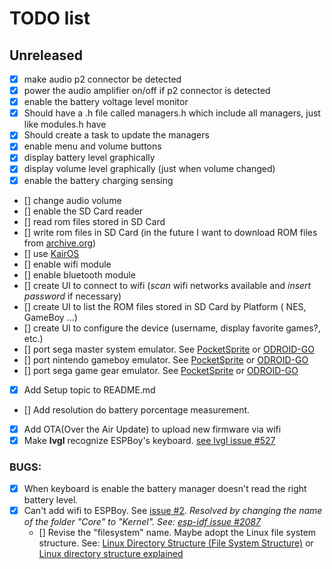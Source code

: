 # TODO list

## Unreleased

- [x] make audio p2 connector be detected
- [x] power the audio amplifier on/off if p2 connector is detected
- [x] enable the battery voltage level monitor
- [x] Should have a .h file called managers.h which include all managers, just like modules.h have
- [x] Should create a task to update the managers
- [x] enable menu and volume buttons
- [x] display battery level graphically
- [x] display volume level graphically (just when volume changed)
- [x] enable the battery charging sensing
- [] change audio volume
- [] enable the SD Card reader
- [] read rom files stored in SD Card
- [] write rom files in SD Card (in the future I want to download ROM files from [archive.org](https://archive.org))
- [] use [KairOS](https://github.com/kairos-dev/KairOS) 
- [] enable wifi module
- [] enable bluetooth module
- [] create UI to connect to wifi (*scan* wifi networks available and *insert password* if necessary)
- [] create UI to list the ROM files stored in SD Card by Platform ( NES, GameBoy ...)
- [] create UI to configure the device (username, display favorite games?, etc.)
- [] port sega master system emulator. See [PocketSprite](https://github.com/PocketSprite) or [ODROID-GO](https://github.com/OtherCrashOverride/go-play)
- [] port nintendo gameboy emulator. See [PocketSprite](https://github.com/PocketSprite) or [ODROID-GO](https://github.com/OtherCrashOverride/go-play)
- [] port sega game gear emulator. See [PocketSprite](https://github.com/PocketSprite) or [ODROID-GO](https://github.com/OtherCrashOverride/go-play)
- [x] Add Setup topic to README.md
- [] Add resolution do battery porcentage measurement.
- [x] Add OTA(Over the Air Update) to upload new firmware via wifi
- [x] Make **lvgl** recognize ESPBoy's keyboard. [see lvgl issue #527](https://github.com/littlevgl/lvgl/issues/527)

### BUGS:

- [x] When keyboard is enable the battery manager doesn't read the right battery level.
- [x] Can't add wifi to ESPBoy. See [issue #2](https://github.com/Calebe94/ESPBoy/issues/2). *Resolved by changing the name of the folder "Core" to "Kernel". See: [esp-idf issue #2087](https://github.com/espressif/esp-idf/issues/2087)*
    - [] Revise the "filesystem" name. Maybe adopt the Linux file system structure. See: [Linux Directory Structure (File System Structure)](https://www.thegeekstuff.com/2010/09/linux-file-system-structure) or [Linux directory structure explained](http://dev-random.net/linux-directory-structure-explained/)